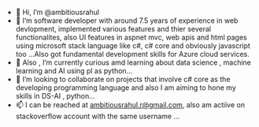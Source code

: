 - 👋 Hi, I’m @ambitiousrahul
- 👀 I’m software developer with around 7.5 years of experience in web devlopment, implemented various features and thier several functionalites, also UI features in aspnet mvc, web apis and html pages using microsoft stack language like c#, c# core and obviously javascript too ...Also got fundamental development skills for Azure cloud services.
- 🌱 Also , I’m currently curious amd learning about data science , machine learning and AI using pl as python...
- 💞️ I’m looking to collaborate on projects that involve c# core as the developing programming language and also I am aiming to hone my skills in DS-AI , python...
- 📫 I can be reached at ambitiousrahul.r@gmail.com, also am actiive on stackoverflow account with the same username ...


